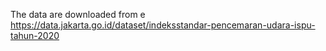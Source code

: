 The data are downloaded from e https://data.jakarta.go.id/dataset/indeksstandar-pencemaran-udara-ispu-tahun-2020
